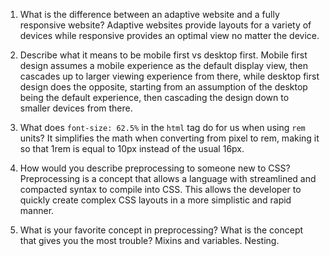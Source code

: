 1. What is the difference between an adaptive website and a fully responsive website?
    Adaptive websites provide layouts for a variety of devices while responsive provides an optimal view no matter the device. 

2. Describe what it means to be mobile first vs desktop first.
    Mobile first design assumes a mobile experience as the default display view, then cascades up to larger viewing experience from there, while desktop first design does the opposite, starting from an assumption of the desktop being the default experience, then cascading the design down to smaller devices from there.

3. What does `font-size: 62.5%` in the `html` tag do for us when using `rem` units? 
    It simplifies the math when converting from pixel to rem, making it so that 1rem is equal to 10px instead of the usual 16px.

4. How would you describe preprocessing to someone new to CSS?
    Preprocessing is a concept that allows a language with streamlined and compacted syntax to compile into CSS. This allows the developer to quickly create complex CSS layouts in a more simplistic and rapid manner.

5. What is your favorite concept in preprocessing?  What is the concept that gives you the most trouble? 
    Mixins and variables. Nesting.

